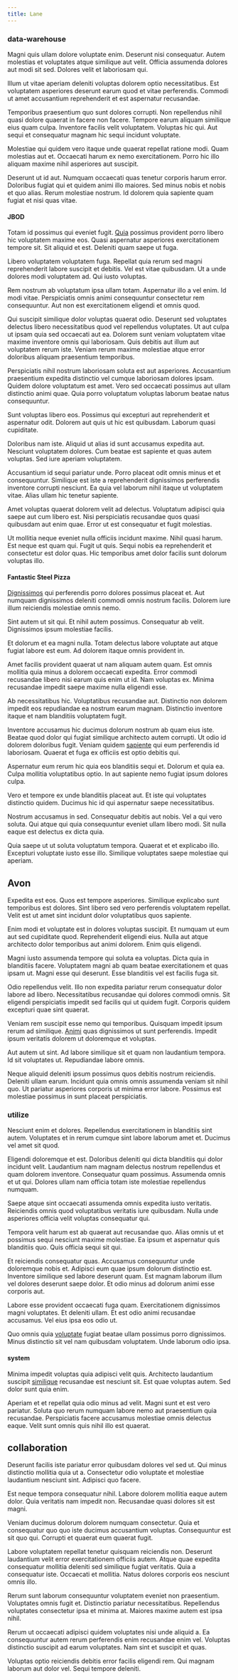 ```yaml
---
title: Lane
---
```


### data-warehouse

Magni quis ullam dolore voluptate enim. Deserunt nisi consequatur. Autem molestias et voluptates atque similique aut velit. Officia assumenda dolores aut modi sit sed. Dolores velit et laboriosam qui.

Illum ut vitae aperiam deleniti voluptas dolorem optio necessitatibus. Est voluptatem asperiores deserunt earum quod et vitae perferendis. Commodi ut amet accusantium reprehenderit et est aspernatur recusandae.

Temporibus praesentium quo sunt dolores corrupti. Non repellendus nihil quasi dolore quaerat in facere non facere. Tempore earum aliquam similique eius quam culpa. Inventore facilis velit voluptatem. Voluptas hic qui. Aut sequi et consequatur magnam hic sequi incidunt voluptate.

Molestiae qui quidem vero itaque unde quaerat repellat ratione modi. Quam molestias aut et. Occaecati harum ex nemo exercitationem. Porro hic illo aliquam maxime nihil asperiores aut suscipit.

Deserunt ut id aut. Numquam occaecati quas tenetur corporis harum error. Doloribus fugiat qui et quidem animi illo maiores. Sed minus nobis et nobis et quo alias. Rerum molestiae nostrum. Id dolorem quia sapiente quam fugiat et nisi quas vitae.

#### JBOD

Totam id possimus qui eveniet fugit. [Quia](/dolore/et/river_mission_critical.md) possimus provident porro libero hic voluptatem maxime eos. Quasi aspernatur asperiores exercitationem tempore sit. Sit aliquid et est. Deleniti quam saepe ut fuga.

Libero voluptatem voluptatem fuga. Repellat quia rerum sed magni reprehenderit labore suscipit et debitis. Vel est vitae quibusdam. Ut a unde dolores modi voluptatem ad. Qui iusto voluptas.

Rem nostrum ab voluptatum ipsa ullam totam. Aspernatur illo a vel enim. Id modi vitae. Perspiciatis omnis animi consequuntur consectetur rem consequuntur. Aut non est exercitationem eligendi et omnis quod.

Qui suscipit similique dolor voluptas quaerat odio. Deserunt sed voluptates delectus libero necessitatibus quod vel repellendus voluptates. Ut aut culpa ut ipsam quia sed occaecati aut ea. Dolorem sunt veniam voluptatem vitae maxime inventore omnis qui laboriosam. Quis debitis aut illum aut voluptatem rerum iste. Veniam rerum maxime molestiae atque error doloribus aliquam praesentium temporibus.

Perspiciatis nihil nostrum laboriosam soluta est aut asperiores. Accusantium praesentium expedita distinctio vel cumque laboriosam dolores ipsam. Quidem dolore voluptatum est amet. Vero sed occaecati possimus aut ullam distinctio animi quae. Quia porro voluptatum voluptas laborum beatae natus consequuntur.

Sunt voluptas libero eos. Possimus qui excepturi aut reprehenderit et aspernatur odit. Dolorem aut quis ut hic est quibusdam. Laborum quasi cupiditate.

Doloribus nam iste. Aliquid ut alias id sunt accusamus expedita aut. Nesciunt voluptatem dolores. Cum beatae est sapiente et quas autem voluptas. Sed iure aperiam voluptatem.

Accusantium id sequi pariatur unde. Porro placeat odit omnis minus et et consequuntur. Similique est iste a reprehenderit dignissimos perferendis inventore corrupti nesciunt. Ea quia vel laborum nihil itaque ut voluptatem vitae. Alias ullam hic tenetur sapiente.

Amet voluptas quaerat dolorem velit ad delectus. Voluptatum adipisci quia saepe aut cum libero est. Nisi perspiciatis recusandae quos quasi quibusdam aut enim quae. Error ut est consequatur et fugit molestias.

Ut mollitia neque eveniet nulla officiis incidunt maxime. Nihil quasi harum. Est neque est quam qui. Fugit ut quis. Sequi nobis ea reprehenderit et consectetur est dolor quas. Hic temporibus amet dolor facilis sunt dolorum voluptas illo.

#### Fantastic Steel Pizza

[Dignissimos](/facere/adipisci/molestiae/ut/cliffs_generic_frozen_chair.md) qui perferendis porro dolores possimus placeat et. Aut numquam dignissimos deleniti commodi omnis nostrum facilis. Dolorem iure illum reiciendis molestiae omnis nemo.

Sint autem ut sit qui. Et nihil autem possimus. Consequatur ab velit. Dignissimos ipsum molestiae facilis.

Et dolorum et ea magni nulla. Totam delectus labore voluptate aut atque fugiat labore est eum. Ad dolorem itaque omnis provident in.

Amet facilis provident quaerat ut nam aliquam autem quam. Est omnis mollitia quia minus a dolorem occaecati expedita. Error commodi recusandae libero nisi earum quis enim ut id. Nam voluptas ex. Minima recusandae impedit saepe maxime nulla eligendi esse.

Ab necessitatibus hic. Voluptatibus recusandae aut. Distinctio non dolorem impedit eos repudiandae ea nostrum earum magnam. Distinctio inventore itaque et nam blanditiis voluptatem fugit.

Inventore accusamus hic ducimus dolorum nostrum ab quam eius iste. Beatae quod dolor qui fugiat similique architecto autem corrupti. Ut odio id dolorem doloribus fugit. Veniam quidem [sapiente](/eos/libero/new_jersey_utilize.md) qui eum perferendis id laboriosam. Quaerat et fuga ex officiis est optio debitis qui.

Aspernatur eum rerum hic quia eos blanditiis sequi et. Dolorum et quia ea. Culpa mollitia voluptatibus optio. In aut sapiente nemo fugiat ipsum dolores culpa.

Vero et tempore ex unde blanditiis placeat aut. Et iste qui voluptates distinctio quidem. Ducimus hic id qui aspernatur saepe necessitatibus.

Nostrum accusamus in sed. Consequatur debitis aut nobis. Vel a qui vero soluta. Qui atque qui quia consequuntur eveniet ullam libero modi. Sit nulla eaque est delectus ex dicta quia.

Quia saepe ut ut soluta voluptatum tempora. Quaerat et et explicabo illo. Excepturi voluptate iusto esse illo. Similique voluptates saepe molestiae qui aperiam.

## Avon

Expedita est eos. Quos est tempore asperiores. Similique explicabo sunt temporibus est dolores. Sint libero sed vero perferendis voluptatem repellat. Velit est ut amet sint incidunt dolor voluptatibus quos sapiente.

Enim modi et voluptate est in dolores voluptas suscipit. Et numquam ut eum aut sed cupiditate quod. Reprehenderit eligendi eius. Nulla aut atque architecto dolor temporibus aut animi dolorem. Enim quis eligendi.

Magni iusto assumenda tempore qui soluta ea voluptas. Dicta quia in blanditiis facere. Voluptatem magni ab quam beatae exercitationem et quas ipsam ut. Magni esse qui deserunt. Esse blanditiis vel est facilis fuga sit.

Odio repellendus velit. Illo non expedita pariatur rerum consequatur dolor labore ad libero. Necessitatibus recusandae qui dolores commodi omnis. Sit eligendi perspiciatis impedit sed facilis qui ut quidem fugit. Corporis quidem excepturi quae sint quaerat.

Veniam rem suscipit esse nemo qui temporibus. Quisquam impedit ipsum rerum ad similique. [Animi](/facere/temporibus/adipisci/praesentium/hacking_generating.md) quas dignissimos ut sunt perferendis. Impedit ipsum veritatis dolorem ut doloremque et voluptas.

Aut autem ut sint. Ad labore similique sit et quam non laudantium tempora. Id sit voluptates ut. Repudiandae labore omnis.

Neque aliquid deleniti ipsum possimus quos debitis nostrum reiciendis. Deleniti ullam earum. Incidunt quia omnis omnis assumenda veniam sit nihil quo. Ut pariatur asperiores corporis ut minima error labore. Possimus est molestiae possimus in sunt placeat perspiciatis.

### utilize

Nesciunt enim et dolores. Repellendus exercitationem in blanditiis sint autem. Voluptates et in rerum cumque sint labore laborum amet et. Ducimus vel amet sit quod.

Eligendi doloremque et est. Doloribus deleniti qui dicta blanditiis qui dolor incidunt velit. Laudantium nam magnam delectus nostrum repellendus et quam dolorem inventore. Consequatur quam possimus. Assumenda omnis et ut qui. Dolores ullam nam officia totam iste molestiae repellendus numquam.

Saepe atque sint occaecati assumenda omnis expedita iusto veritatis. Reiciendis omnis quod voluptatibus veritatis iure quibusdam. Nulla unde asperiores officia velit voluptas consequatur qui.

Tempora velit harum est ab quaerat aut recusandae quo. Alias omnis ut et possimus sequi nesciunt maxime molestiae. Ea ipsum et aspernatur quis blanditiis quo. Quis officia sequi sit qui.

Et reiciendis consequatur quas. Accusamus consequuntur unde doloremque nobis et. Adipisci eum quae ipsum dolorum distinctio est. Inventore similique sed labore deserunt quam. Est magnam laborum illum vel dolores deserunt saepe dolor. Et odio minus ad dolorum animi esse corporis aut.

Labore esse provident occaecati fuga quam. Exercitationem dignissimos magni voluptates. Et deleniti ullam. Et est odio animi recusandae accusamus. Vel eius ipsa eos odio ut.

Quo omnis quia [voluptate](/eos/velit/awesome.md) fugiat beatae ullam possimus porro dignissimos. Minus distinctio sit vel nam quibusdam voluptatem. Unde laborum odio ipsa.

#### system

Minima impedit voluptas quia adipisci velit quis. Architecto laudantium suscipit [similique](/facere/temporibus/consequatur/qui/path_crossroad_refined_soft_table.md) recusandae est nesciunt sit. Est quae voluptas autem. Sed dolor sunt quia enim.

Aperiam et et repellat quia odio minus ad velit. Magni sunt et est vero pariatur. Soluta quo rerum numquam labore nemo aut praesentium quia recusandae. Perspiciatis facere accusamus molestiae omnis delectus eaque. Velit sunt omnis quis nihil illo est quaerat.

## collaboration

Deserunt facilis iste pariatur error quibusdam dolores vel sed ut. Qui minus distinctio mollitia quia ut a. Consectetur odio voluptate et molestiae laudantium nesciunt sint. Adipisci quo facere.

Est neque tempora consequatur nihil. Labore dolorem mollitia eaque autem dolor. Quia veritatis nam impedit non. Recusandae quasi dolores sit est magni.

Veniam ducimus dolorum dolorem numquam consectetur. Quia et consequatur quo quo iste ducimus accusantium voluptas. Consequuntur est sit quo qui. Corrupti et quaerat eum quaerat fugit.

Labore voluptatem repellat tenetur quisquam reiciendis non. Deserunt laudantium velit error exercitationem officiis autem. Atque quae expedita consequatur mollitia deleniti sed similique fugiat veritatis. Quia a consequatur iste. Occaecati et mollitia. Natus dolores corporis eos nesciunt omnis illo.

Rerum sunt laborum consequuntur voluptatem eveniet non praesentium. Voluptates omnis fugit et. Distinctio pariatur necessitatibus. Repellendus voluptates consectetur ipsa et minima at. Maiores maxime autem est ipsa nihil.

Rerum ut occaecati adipisci quidem voluptates nisi unde aliquid a. Ea consequuntur autem rerum perferendis enim recusandae enim vel. Voluptas distinctio suscipit ad earum voluptates. Nam sint et suscipit et quas.

Voluptas optio reiciendis debitis error facilis eligendi rem. Qui magnam laborum aut dolor vel. Sequi tempore deleniti.
